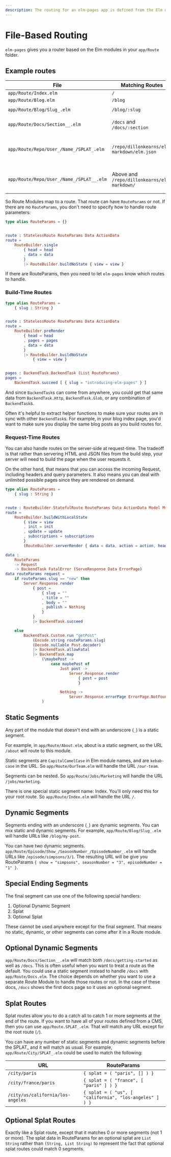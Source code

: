```yaml
---
description: The routing for an elm-pages app is defined from the Elm modules in the `app/Route` folder.
---
```


# File-Based Routing

`elm-pages` gives you a router based on the Elm modules in your `app/Route` folder.

## Example routes

| File                                     | Matching Routes                              | RouteParams                                                         |
| ---------------------------------------- | -------------------------------------------- | ------------------------------------------------------------------- |
| `app/Route/Index.elm`                    | `/`                                          | `{}`                                                                |
| `app/Route/Blog.elm`                     | `/blog`                                      | `{}`                                                                |
| `app/Route/Blog/Slug_.elm`               | `/blog/:slug`                                | `{ slug : String }`                                                 |
| `app/Route/Docs/Section__.elm`           | `/docs` and `/docs/:section`                 | `{ section : Maybe String }`                                        |
| `app/Route/Repo/User_/Name_/SPLAT_.elm`  | `/repo/dillonkearns/elm-markdown/elm.json`   | `{ user : String, name : String, splat : ( String, List String ) }` |
| `app/Route/Repo/User_/Name_/SPLAT__.elm` | Above and `/repo/dillonkearns/elm-markdown/` | `{ user : String, name : String, splat : List String }`             |

So Route Modules map to a route. That route can have `RouteParams` or not. If there are no `RouteParams`, you don't need to specify how to handle route parameters:

```elm
type alias RouteParams = {}


route : StatelessRoute RouteParams Data ActionData
route =
    RouteBuilder.single
        { head = head
        , data = data
        }
        |> RouteBuilder.buildNoState { view = view }
```

If there are RouteParams, then you need to let `elm-pages` know which routes to handle.

### Build-Time Routes

```elm
type alias RouteParams =
    { slug : String }


route : StatelessRoute RouteParams Data ActionData
route =
    RouteBuilder.preRender
        { head = head
        , pages = pages
        , data = data
        }
        |> RouteBuilder.buildNoState
            { view = view }


pages : BackendTask.BackendTask (List RouteParams)
pages =
    BackendTask.succeed [ { slug = "introducing-elm-pages" } ]
```

And since `BackendTask`s can come from anywhere, you could get that same data from `BackendTask.Http`, `BackendTask.Glob`, or any combination of `BackendTask`s.

Often it's helpful to extract helper functions to make sure your routes are in sync with other `BackendTask`s. For example, in your blog index page, you'd want to make sure
you display the same blog posts as you build routes for.

### Request-Time Routes

You can also handle routes on the server-side at request-time. The tradeoff is that rather than servering HTML and JSON files from the build step, your server will need to
build the page when the user requests it.

On the other hand, that means that you can access the incoming Request, including headers and query parameters. It also means you can deal with unlimited possible pages since they are rendered on demand.

```elm
type alias RouteParams =
    { slug : String }


route : RouteBuilder.StatefulRoute RouteParams Data ActionData Model Msg
route =
    RouteBuilder.buildWithLocalState
        { view = view
        , init = init
        , update = update
        , subscriptions = subscriptions
        }
        (RouteBuilder.serverRender { data = data, action = action, head = head })

data :
    RouteParams
    -> Request
    -> BackendTask FatalError (ServeResponse Data ErrorPage)
data routeParams request =
    if routeParams.slug == "new" then
        Server.Response.render
            { post =
                { slug = ""
                , title = ""
                , body = ""
                , publish = Nothing
                }
            }
            |> BackendTask.succeed

    else
        BackendTask.Custom.run "getPost"
            (Encode.string routeParams.slug)
            (Decode.nullable Post.decoder)
            |> BackendTask.allowFatal
            |> BackendTask.map
                (\maybePost ->
                    case maybePost of
                        Just post ->
                            Server.Response.render
                                { post = post
                                }

                        Nothing ->
                            Server.Response.errorPage ErrorPage.NotFound
                )
```

## Static Segments

Any part of the module that doesn't end with an underscore (`_`) is a static segment.

For example, in `app/Route/About.elm`, about is a static segment, so the URL `/about` will route to this module.

Static segments are `CapitalCamelCase` in Elm module names, and are `kebab-case` in the URL. So `app/Route/OurTeam.elm` will handle the URL `/our-team`.

Segments can be nested. So `app/Route/Jobs/Marketing` will handle the URL `/jobs/marketing`.

There is one special static segment name: Index. You'll only need this for your root route. So `app/Route/Index.elm` will handle the URL `/`.

## Dynamic Segments

Segments ending with an underscore (`_`) are dynamic segments. You can mix static and dynamic segments. For example, `app/Route/Blog/Slug_.elm` will handle URLs like `/blog/my-post`.

You can have two dynamic segments. `app/Route/Episode/Show_/SeasonNumber_/EpisodeNumber_.elm` will handle URLs like `/episode/simpsons/3/1`. The resulting URL will be give you RouteParams `{ show = "simpsons", seasonNumber = "3", episodeNumber = "1" }`.

## Special Ending Segments

The final segment can use one of the following special handlers:

1. Optional Dynamic Segment
2. Splat
3. Optional Splat

These cannot be used anywhere except for the final segment. That means no static, dynamic, or other segments can come after it in a Route module.

## Optional Dynamic Segments

`app/Route/Docs/Section__.elm` will match both `/docs/getting-started` as well as `/docs`. This is often useful when you want to treat a route as the default. You could use a static segment instead to handle `/docs` with `app/Route/Docs.elm`. The choice depends on whether you want to use a separate Route Module to handle those routes or not. In the case of these docs, `/docs` shows the first docs page so it uses an optional segment.

## Splat Routes

Splat routes allow you to do a catch all to catch 1 or more segments at the end of the route. If you want to have all of your routes defined from a CMS, then you can use `app/Route.SPLAT_.elm`. That will match any URL except for the root route (`/`).

You can have any number of static segments and dynamic segments before the SPLAT\_ and it will match as usual. For example, `app/Route/City/SPLAT_.elm` could be used to match the following:

| URL                               | RouteParams                                             |
| --------------------------------- | ------------------------------------------------------- |
| `/city/paris`                     | `{ splat = ( "paris", [] ) }`                           |
| `/city/france/paris`              | `{ splat = ( "france", [ "paris" ] ) }`                 |
| `/city/us/california/los-angeles` | `{ splat = ( "us", [ "california", "los-angeles" ] ) }` |

## Optional Splat Routes

Exactly like a Splat route, except that it matches 0 or more segments (not 1 or more). The splat data in RouteParams for an optional splat are `List String` rather than `(String, List String)` to represent the fact that optional splat routes could match 0 segments.
